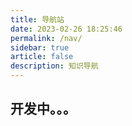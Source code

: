 ```yaml
---
title: 导航站
date: 2023-02-26 18:25:46
permalink: /nav/
sidebar: true
article: false
description: 知识导航
---
```




## 开发中。。。
